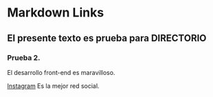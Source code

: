 # Markdown Links

## El presente texto es prueba para DIRECTORIO

### Prueba 2.

El desarrollo front-end es maravilloso.

[Instagram](https://www.instagram.com/) Es la mejor red social.
